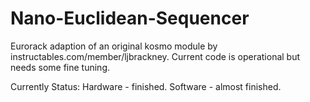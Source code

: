 # Nano-Euclidean-Sequencer
Eurorack adaption of an original kosmo module by instructables.com/member/ljbrackney. Current code is operational but needs some fine tuning.   


Currently Status:
Hardware - finished.
Software - almost finished.
